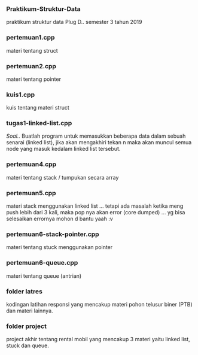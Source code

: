 ### Praktikum-Struktur-Data
praktikum struktur data Plug D.. semester 3 tahun 2019

### pertemuan1.cpp
materi tentang struct

### pertemuan2.cpp
materi tentang pointer

### kuis1.cpp
kuis tentang materi struct

### tugas1-linked-list.cpp
*Soal..*
Buatlah program untuk memasukkan beberapa data dalam sebuah senarai (linked list), jika akan mengakhiri tekan n maka akan muncul semua node yang masuk kedalam linked list tersebut.

### pertemuan4.cpp
materi tentang stack / tumpukan secara array

### pertemuan5.cpp
materi stack menggunakan linked list ... tetapi ada masalah ketika meng push lebih dari 3 kali, maka pop nya akan error (core dumped) ... yg bisa selesaikan errornya mohon d bantu yaah :v

### pertemuan6-stack-pointer.cpp
materi tentang stuck menggunakan pointer

### pertemuan6-queue.cpp
materi tentang queue (antrian)

### folder latres
kodingan latihan responsi yang mencakup materi pohon telusur biner (PTB) dan materi lainnya.

### folder project
project akhir tentang rental mobil yang mencakup 3 materi yaitu linked list, stuck dan queue.
